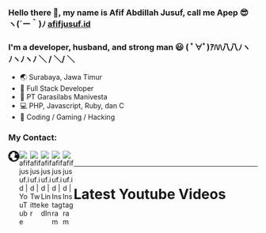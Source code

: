 ### Hello there 👋, my name is Afif Abdillah Jusuf, call me Apep 😎 ヽ(´ー｀)ﾉ [afifjusuf.id][website] 

### I'm a developer, husband, and strong man 😃 ( ﾟ∀ﾟ)ｱﾊﾊ八八ﾉヽﾉヽﾉヽﾉ ＼ / ＼/ ＼

- 🌏  Surabaya, Jawa Timur
- 🏫  Full Stack Developer
- 🏢  PT Garasilabs Manivesta
- 💻  PHP, Javascript, Ruby, dan C
- 🎨  Coding / Gaming / Hacking

### My Contact:

[<img align="left" alt="afifjusuf.id" width="22px" src="https://raw.githubusercontent.com/iconic/open-iconic/master/svg/globe.svg" />][website]
[<img align="left" alt="afifjusuf.id | YouTube" width="22px" src="https://cdn.jsdelivr.net/npm/simple-icons@v3/icons/youtube.svg" />][youtube]
[<img align="left" alt="afifjusuf.id | Twitter" width="22px" src="https://cdn.jsdelivr.net/npm/simple-icons@v3/icons/twitter.svg" />][twitter]
[<img align="left" alt="afifjusuf.id | LinkedIn" width="22px" src="https://cdn.jsdelivr.net/npm/simple-icons@v3/icons/linkedin.svg" />][linkedin]
[<img align="left" alt="afifjusuf.id | Instagram" width="22px" src="https://cdn.jsdelivr.net/npm/simple-icons@v3/icons/instagram.svg" />][instagram]
[<img align="left" alt="afifjusuf.id | Instagram" width="22px" src="https://cdn.jsdelivr.net/npm/simple-icons@v3/icons/facebook.svg" />][facebook]

<br />

---

# Latest Youtube Videos
<!-- BLOG-POST-LIST:START -->
<!-- BLOG-POST-LIST:END -->

[website]: https://afifjusuf.id
[twitter]: https://twitter.com/bungambohlah
[youtube]: https://www.youtube.com/channel/UCgXeikUYtBItdbE1_Lw9y1w
[instagram]: https://instagram.com/afif.abdillah.j
[linkedin]: https://www.linkedin.com/in/afif-abdillah-9404a0142
[facebook]: https://fb.me/rudrafentje.samasamagila

